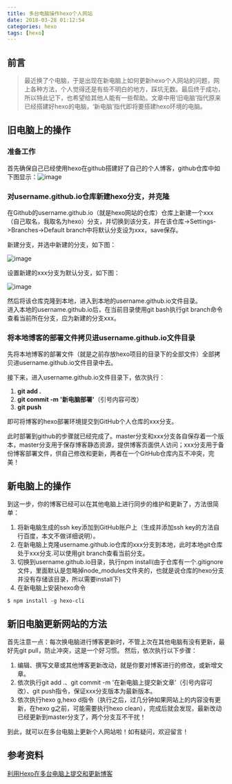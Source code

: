 ```yaml
---
title: 多台电脑操作hexo个人网站
date: 2018-03-28 01:12:54
categories: hexo
tags: [hexo]
---
```

## 前言
> 最近换了个电脑，于是出现在新电脑上如何更新hexo个人网站的问题，网上各种方法，个人觉得还是有些不明白的地方，踩坑无数。最后终于成功，所以特此记下，也希望给其他人能有一些帮助。文章中用‘旧电脑’指代原来已经搭建好hexo的电脑，‘新电脑’指代即将要搭建hexo环境的电脑。

<!--more-->

## 旧电脑上的操作
### 准备工作
首先确保自己已经使用hexo在github搭建好了自己的个人博客，github仓库中如下图显示：![image](https://upload-images.jianshu.io/upload_images/2859254-e60e6b7e367b36fa.png?imageMogr2/auto-orient/strip%7CimageView2/2/w/700)
### 对username.github.io仓库新建hexo分支，并克隆
在Github的username.github.io（就是hexo网站的仓库）仓库上新建一个xxx（自己取名，我取名为hexo）分支，并切换到该分支，并在该仓库->Settings->Branches->Default   branch中将默认分支设为xxx，save保存。  

新建分支，并选中新建的分支，如下图：

![image](https://upload-images.jianshu.io/upload_images/2859254-01cb597e80e5005b.png?imageMogr2/auto-orient/strip%7CimageView2/2/w/700)

设置新建的xxx分支为默认分支，如下图：

![image](https://upload-images.jianshu.io/upload_images/2859254-67ed8c22531dd66d.png?imageMogr2/auto-orient/strip%7CimageView2/2/w/700)

然后将该仓库克隆到本地，进入到本地的username.github.io文件目录。  
进入本地的username.github.io后，在当前目录使用git bash执行git branch命令查看当前所在分支，应为新建的分支xxx。  
### 将本地博客的部署文件拷贝进username.github.io文件目录
先将本地博客的部署文件（就是之前存放hexo项目的目录下的全部文件）全部拷贝进username.github.io文件目录中去。

接下来，进入username.github.io文件目录下，依次执行：
1. **git add .**
2. **git commit -m '新电脑部署'**（引号内容可改）
3. **git push**

即可将博客的hexo部署环境提交到GitHub个人仓库的xxx分支。  

此时部署到github的步骤就已经完成了。master分支和xxx分支各自保存着一个版本，master分支用于保存博客静态资源，提供博客页面供人访问；xxx分支用于备份博客部署文件，供自己修改和更新，两者在一个GitHub仓库内互不冲突，完美！
## 新电脑上的操作
到这一步，你的博客已经可以在其他电脑上进行同步的维护和更新了，方法很简单：
1. 将新电脑生成的ssh key添加到GitHub账户上（生成并添加ssh key的方法自行百度，本文不做详细说明）。
2. 在新电脑上克隆username.github.io仓库的xxx分支到本地，此时本地git仓库处于xxx分支.可以使用git branch查看当前分支。
3. 切换到username.github.io目录，执行npm install(由于仓库有一个.gitignore文件，里面默认是忽略掉node_modules文件夹的，也就是说仓库的hexo分支并没有存储该目录，所以需要install下)
4. 在新电脑上安装hexo命令
```
$ npm install -g hexo-cli
```
## 新旧电脑更新网站的方法
首先注意一点：每次换电脑进行博客更新时，不管上次在其他电脑有没有更新，最好先git pull，防止冲突，这是一个好习惯。
然后，依次执行以下步骤：
1. 编辑、撰写文章或其他博客更新改动，就是你要对博客进行的修改，或新增文章。
2. 依次执行git add .、git commit -m '在新电脑上提交新文章'（引号内容可改）、git push指令，保证xxx分支版本为最新版本。
3. 依次执行hexo g,hexo d指令（执行之后，过几分钟如果网站上的内容没有更新，在hexo g之前，可能需要执行hexo clean），完成后就会发现，最新改动已经更新到master分支了，两个分支互不干扰！

到此，就可以在多台电脑上更新个人网站啦！如有疑问，欢迎留言！
## 参考资料
[利用Hexo在多台电脑上提交和更新博客](https://www.jianshu.com/p/0b1fccce74e0)